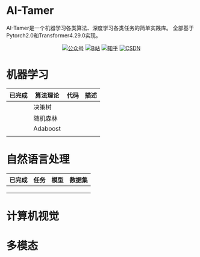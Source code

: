 # AI-Tamer
AI-Tamer是一个机器学习各类算法、深度学习各类任务的简单实践库。
全部基于Pytorch2.0和Transformer4.29.0实现。

<p align="center">
  <a href="https://s3.bmp.ovh/imgs/2023/05/31/ee72c56cf866bef7.png" target="_blank"><img src="https://img.shields.io/badge/%E5%85%AC%E4%BC%97%E5%8F%B7-Tamer%20For%20AI-yellow" alt="公众号"></a>
  <a href="https://space.bilibili.com/27270848?spm_id_from=333.999.0.0"><img src="https://img.shields.io/badge/bilibili-哔哩哔哩-critical" alt="B站"></a>
  <a href="https://www.zhihu.com/people/tian-qiao-di-xia-tao-mi-de-ren" target="_blank"><img src="https://img.shields.io/badge/zhihu-知乎-informational" alt="知乎"></a>
  <a href="https://blog.csdn.net/as949179700?spm=1000.2115.3001.5343" target="_blank"><img src="https://img.shields.io/badge/csdn-CSDN-blue" alt="CSDN"></a>
</p>

# 机器学习

| 已完成 | 算法理论 | 代码 | 描述 |
| ------ | -------- | ---- | ---- |
|        | 决策树   |      |      |
|        | 随机森林 |      |      |
|        | Adaboost |      |      |
|        |          |      |      |



# 自然语言处理

| 已完成 | 任务 | 模型 | 数据集 |
| -----| ---- | ---- | ---- |
|  |      |      |        |
|        |      |      |      |
|        |      |      |      |

# 计算机视觉

# 多模态

